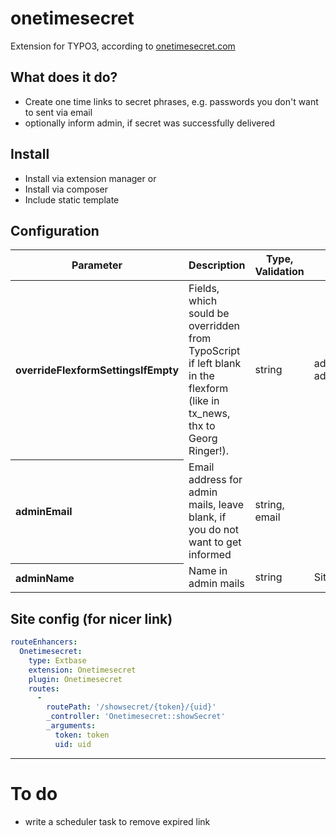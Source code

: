 # onetimesecret
Extension for TYPO3, according to [onetimesecret.com](https://onetimesecret.com/) 

## What does it do?

* Create one time links to secret phrases, e.g. passwords you don't want to sent via email
* optionally inform admin, if secret was successfully delivered

## Install
* Install via extension manager or
* Install via composer
* Include static template

## Configuration
<table>
<thead>
<tr>
<th>Parameter</th>
<th>Description</th>
<th>Type, Validation</th>
<th>Default</th>
</tr>
</thead>
    <tr>
      <th align="left">overrideFlexformSettingsIfEmpty</th>
      <td align="left">Fields, which sould be overridden from TypoScript if left blank in the flexform (like in tx_news, thx to Georg Ringer!).</td>
      <td>string</td>
      <td>adminName, adminEmail</td>
    </tr>
<tr>
    <th align="left">adminEmail</th>
    <td align="left">Email address for admin mails, leave blank, if you do not want to get informed</td>
    <td>string, email</td>
    <td></td>
  </tr>
  <tr>
    <th align="left">adminName</th>
    <td align="left">Name in admin mails</td>
    <td>string</td>
    <td>Site Admin</td>
  </tr>
</table>

## Site config (for nicer link)

```yaml
routeEnhancers:
  Onetimesecret:
    type: Extbase
    extension: Onetimesecret
    plugin: Onetimesecret
    routes:
      -
        routePath: '/showsecret/{token}/{uid}'
        _controller: 'Onetimesecret::showSecret'
        _arguments:
          token: token
          uid: uid
```

***

# To do
- write a scheduler task to remove expired link
